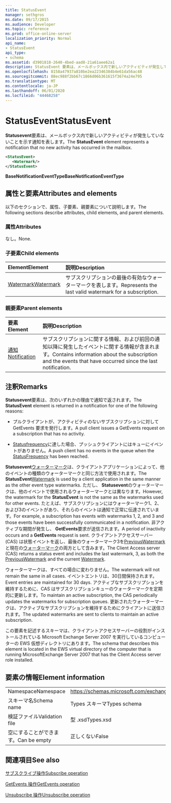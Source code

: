 ```yaml
---
title: StatusEvent
manager: sethgros
ms.date: 09/17/2015
ms.audience: Developer
ms.topic: reference
ms.prod: office-online-server
localization_priority: Normal
api_name:
- StatusEvent
api_type:
- schema
ms.assetid: d3901818-2640-4bed-aad8-21a61aee62a1
description: StatusEvent 要素は、メールボックス内で新しいアクティビティが発生していないことを示す通知を表します。
ms.openlocfilehash: 8158a47937a810be2ea22346384b4e61da56ac48
ms.sourcegitcommit: 88ec988f2bb67c1866d06b361615f3674a24e795
ms.translationtype: MT
ms.contentlocale: ja-JP
ms.lasthandoff: 06/01/2020
ms.locfileid: "44468258"
---
```

# <a name="statusevent"></a><span data-ttu-id="05073-103">StatusEvent</span><span class="sxs-lookup"><span data-stu-id="05073-103">StatusEvent</span></span>

<span data-ttu-id="05073-104">**Statusevent**要素は、メールボックス内で新しいアクティビティが発生していないことを示す通知を表します。</span><span class="sxs-lookup"><span data-stu-id="05073-104">The **StatusEvent** element represents a notification that no new activity has occurred in the mailbox.</span></span> 
  
```xml
<StatusEvent>
   <Watermark/>
</StatusEvent>
```

 <span data-ttu-id="05073-105">**BaseNotificationEventType**</span><span class="sxs-lookup"><span data-stu-id="05073-105">**BaseNotificationEventType**</span></span>
## <a name="attributes-and-elements"></a><span data-ttu-id="05073-106">属性と要素</span><span class="sxs-lookup"><span data-stu-id="05073-106">Attributes and elements</span></span>

<span data-ttu-id="05073-107">以下のセクションで、属性、子要素、親要素について説明します。</span><span class="sxs-lookup"><span data-stu-id="05073-107">The following sections describe attributes, child elements, and parent elements.</span></span>
  
### <a name="attributes"></a><span data-ttu-id="05073-108">属性</span><span class="sxs-lookup"><span data-stu-id="05073-108">Attributes</span></span>

<span data-ttu-id="05073-109">なし。</span><span class="sxs-lookup"><span data-stu-id="05073-109">None.</span></span>
  
### <a name="child-elements"></a><span data-ttu-id="05073-110">子要素</span><span class="sxs-lookup"><span data-stu-id="05073-110">Child elements</span></span>

|<span data-ttu-id="05073-111">**Element**</span><span class="sxs-lookup"><span data-stu-id="05073-111">**Element**</span></span>|<span data-ttu-id="05073-112">**説明**</span><span class="sxs-lookup"><span data-stu-id="05073-112">**Description**</span></span>|
|:-----|:-----|
|[<span data-ttu-id="05073-113">Watermark</span><span class="sxs-lookup"><span data-stu-id="05073-113">Watermark</span></span>](watermark.md) <br/> |<span data-ttu-id="05073-114">サブスクリプションの最後の有効なウォーターマークを表します。</span><span class="sxs-lookup"><span data-stu-id="05073-114">Represents the last valid watermark for a subscription.</span></span>  <br/> |
   
### <a name="parent-elements"></a><span data-ttu-id="05073-115">親要素</span><span class="sxs-lookup"><span data-stu-id="05073-115">Parent elements</span></span>

|<span data-ttu-id="05073-116">**要素**</span><span class="sxs-lookup"><span data-stu-id="05073-116">**Element**</span></span>|<span data-ttu-id="05073-117">**説明**</span><span class="sxs-lookup"><span data-stu-id="05073-117">**Description**</span></span>|
|:-----|:-----|
|[<span data-ttu-id="05073-118">通知</span><span class="sxs-lookup"><span data-stu-id="05073-118">Notification</span></span>](notification-ex15websvcsotherref.md) <br/> |<span data-ttu-id="05073-119">サブスクリプションに関する情報、および前回の通知以降に発生したイベントに関する情報が含まれます。</span><span class="sxs-lookup"><span data-stu-id="05073-119">Contains information about the subscription and the events that have occurred since the last notification.</span></span>  <br/> |
   
## <a name="remarks"></a><span data-ttu-id="05073-120">注釈</span><span class="sxs-lookup"><span data-stu-id="05073-120">Remarks</span></span>

<span data-ttu-id="05073-121">**Statusevent**要素は、次のいずれかの理由で通知で返されます。</span><span class="sxs-lookup"><span data-stu-id="05073-121">The **StatusEvent** element is returned in a notification for one of the following reasons:</span></span> 
  
- <span data-ttu-id="05073-122">プルクライアントが、アクティビティのないサブスクリプションに対して GetEvents 要求を発行します。</span><span class="sxs-lookup"><span data-stu-id="05073-122">A pull client issues a GetEvents request on a subscription that has no activity.</span></span>
    
- <span data-ttu-id="05073-123">[Statusfrequency](statusfrequency.md)に達した場合、プッシュクライアントにはキューにイベントがありません。</span><span class="sxs-lookup"><span data-stu-id="05073-123">A push client has no events in the queue when the [StatusFrequency](statusfrequency.md) has been reached.</span></span> 
    
<span data-ttu-id="05073-124">**Statusevent**[ウォーターマーク](watermark.md)は、クライアントアプリケーションによって、他のイベントの種類のウォーターマークと同じ方法で使用されます。</span><span class="sxs-lookup"><span data-stu-id="05073-124">The **StatusEvent**[Watermark](watermark.md) is used by a client application in the same manner as the other event type watermarks.</span></span> <span data-ttu-id="05073-125">ただし、 **Statusevent**のウォーターマークは、他のイベントで使用されるウォーターマークとは異なります。</span><span class="sxs-lookup"><span data-stu-id="05073-125">However, the watermark for the **StatusEvent** is not the same as the watermarks used for other events.</span></span> <span data-ttu-id="05073-126">たとえば、サブスクリプションにはウォーターマーク1、2、および3のイベントがあり、それらのイベントは通知で正常に伝達されています。</span><span class="sxs-lookup"><span data-stu-id="05073-126">For example, a subscription has events with watermarks 1, 2, and 3 and those events have been successfully communicated in a notification.</span></span> <span data-ttu-id="05073-127">非アクティブな期間が発生し、 **GetEvents**要求が送信されます。</span><span class="sxs-lookup"><span data-stu-id="05073-127">A period of inactivity occurs and a **GetEvents** request is sent.</span></span> <span data-ttu-id="05073-128">クライアントアクセスサーバー (CAS) は状態イベントを返し、最後のウォーターマーク3を[PreviousWatermark](previouswatermark.md)と現在の[ウォーターマーク](watermark.md)の両方として含みます。</span><span class="sxs-lookup"><span data-stu-id="05073-128">The Client Access server (CAS) returns a status event and includes the last watermark, 3, as both the [PreviousWatermark](previouswatermark.md) and the current [Watermark](watermark.md).</span></span>
  
<span data-ttu-id="05073-129">ウォーターマークは、すべての場合に変わりません。</span><span class="sxs-lookup"><span data-stu-id="05073-129">The watermark will not remain the same in all cases.</span></span> <span data-ttu-id="05073-130">イベントエントリは、30日間保持されます。</span><span class="sxs-lookup"><span data-stu-id="05073-130">Event entries are maintained for 30 days.</span></span> <span data-ttu-id="05073-131">アクティブなサブスクリプションを維持するために、CAS はサブスクリプションキューのウォーターマークを定期的に更新します。</span><span class="sxs-lookup"><span data-stu-id="05073-131">To maintain an active subscription, the CAS periodically updates the watermarks for subscription queues.</span></span> <span data-ttu-id="05073-132">更新されたウォーターマークは、アクティブなサブスクリプションを維持するためにクライアントに送信されます。</span><span class="sxs-lookup"><span data-stu-id="05073-132">The updated watermarks are sent to clients to maintain an active subscription.</span></span>
  
<span data-ttu-id="05073-133">この要素を記述するスキーマは、クライアントアクセスサーバーの役割がインストールされている Microsoft Exchange Server 2007 を実行しているコンピューターの EWS 仮想ディレクトリにあります。</span><span class="sxs-lookup"><span data-stu-id="05073-133">The schema that describes this element is located in the EWS virtual directory of the computer that is running MicrosoftExchange Server 2007 that has the Client Access server role installed.</span></span>
  
## <a name="element-information"></a><span data-ttu-id="05073-134">要素の情報</span><span class="sxs-lookup"><span data-stu-id="05073-134">Element information</span></span>

|||
|:-----|:-----|
|<span data-ttu-id="05073-135">Namespace</span><span class="sxs-lookup"><span data-stu-id="05073-135">Namespace</span></span>  <br/> |https://schemas.microsoft.com/exchange/services/2006/types  <br/> |
|<span data-ttu-id="05073-136">スキーマ名</span><span class="sxs-lookup"><span data-stu-id="05073-136">Schema name</span></span>  <br/> |<span data-ttu-id="05073-137">Types スキーマ</span><span class="sxs-lookup"><span data-stu-id="05073-137">Types schema</span></span>  <br/> |
|<span data-ttu-id="05073-138">検証ファイル</span><span class="sxs-lookup"><span data-stu-id="05073-138">Validation file</span></span>  <br/> |<span data-ttu-id="05073-139">型 .xsd</span><span class="sxs-lookup"><span data-stu-id="05073-139">Types.xsd</span></span>  <br/> |
|<span data-ttu-id="05073-140">空にすることができます。</span><span class="sxs-lookup"><span data-stu-id="05073-140">Can be empty</span></span>  <br/> |<span data-ttu-id="05073-141">正しくない</span><span class="sxs-lookup"><span data-stu-id="05073-141">False</span></span>  <br/> |
   
## <a name="see-also"></a><span data-ttu-id="05073-142">関連項目</span><span class="sxs-lookup"><span data-stu-id="05073-142">See also</span></span>



[<span data-ttu-id="05073-143">サブスクライブ操作</span><span class="sxs-lookup"><span data-stu-id="05073-143">Subscribe operation</span></span>](subscribe-operation.md)
  
[<span data-ttu-id="05073-144">GetEvents 操作</span><span class="sxs-lookup"><span data-stu-id="05073-144">GetEvents operation</span></span>](getevents-operation.md)
  
[<span data-ttu-id="05073-145">Unsubscribe 操作</span><span class="sxs-lookup"><span data-stu-id="05073-145">Unsubscribe operation</span></span>](unsubscribe-operation.md)

